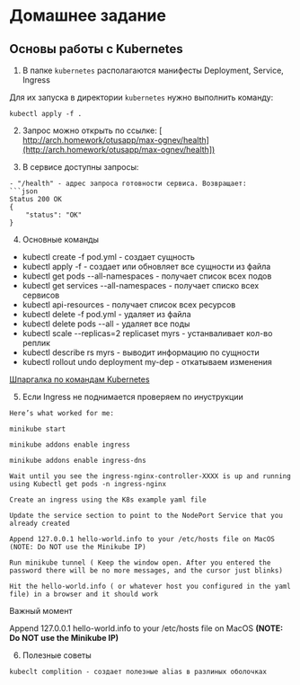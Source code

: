 # Домашнее задание
## Основы работы с Kubernetes

1. В папке `kubernetes` располагаются манифесты Deployment, Service, Ingress

Для их запуска в директории `kubernetes` нужно выполнить команду:

```shell
kubectl apply -f .
```

2. Запрос можно открыть по ссылке:
[ http://arch.homework/otusapp/max-ognev/health](http://arch.homework/otusapp/max-ognev/health])


3. В сервисе доступны запросы:

```
- "/health" - адрес запроса готовности сервиса. Возвращает:
```json
Status 200 OK
{
    "status": "OK"
}
```

4. Основные команды 

- kubectl create -f pod.yml  - создает сущность
- kubectl apply -f - создает или обновляет все сущности из файла
- kubectl get pods --all-namespaces - получает список всех подов
- kubectl get services --all-namespaces - получает списко всех сервисов
- kubectl api-resources - получает список всех ресурсов
- kubectl delete -f pod.yml - удаляет из файла
- kubectl delete pods --all - удаляет все поды
- kubectl scale --replicas=2 replicaset myrs - устанваливает кол-во реплик
- kubectl describe rs myrs - выводит информацию по сущности 
- kubectl rollout undo deployment my-dep - откатываем изменения

[Шпаргалка по командам Kubernetes](https://kubernetes.io/ru/docs/reference/kubectl/cheatsheet/)

5. Если Ingress не поднимается проверяем по инуструкции

```
Here’s what worked for me:

minikube start

minikube addons enable ingress

minikube addons enable ingress-dns

Wait until you see the ingress-nginx-controller-XXXX is up and running using Kubectl get pods -n ingress-nginx

Create an ingress using the K8s example yaml file

Update the service section to point to the NodePort Service that you already created

Append 127.0.0.1 hello-world.info to your /etc/hosts file on MacOS (NOTE: Do NOT use the Minikube IP)

Run minikube tunnel ( Keep the window open. After you entered the password there will be no more messages, and the cursor just blinks)

Hit the hello-world.info ( or whatever host you configured in the yaml file) in a browser and it should work
```

Важный момент 

Append 127.0.0.1 hello-world.info to your /etc/hosts file on MacOS **(NOTE: Do NOT use the Minikube IP)**

6. Полезные советы 
```
kubeclt complition - создает полезные alias в разлиных оболочках
``` 